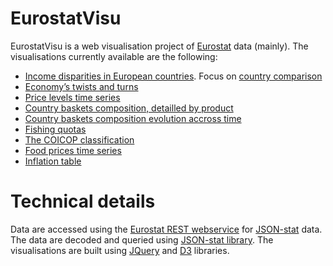 EurostatVisu
======

EurostatVisu is a web visualisation project of [Eurostat](http://ec.europa.eu/eurostat/) data (mainly). The visualisations currently available are the following:

- [Income disparities in European countries](http://jgaffuri.github.io/EurostatVisu/income_distr.html). Focus on [country comparison](http://jgaffuri.github.io/EurostatVisu/income_distr_2.html)
- [Economy’s twists and turns](http://jgaffuri.github.io/EurostatVisu/crisis_route.html)
- [Price levels time series](http://jgaffuri.github.io/EurostatVisu/timeser.html)
- [Country baskets composition, detailled by product](http://jgaffuri.github.io/EurostatVisu/coicop_sunburst.html)
- [Country baskets composition evolution accross time](http://jgaffuri.github.io/EurostatVisu/coicop_time_stack.html)
- [Fishing quotas](http://jgaffuri.github.io/EurostatVisu/fq/quotas.html)
- [The COICOP classification](http://jgaffuri.github.io/EurostatVisu/coicop_hierarchy.html)
- [Food prices time series](http://jgaffuri.github.io/EurostatVisu/FPMT_timeser.html)
- [Inflation table](http://jgaffuri.github.io/EurostatVisu/table1.html)

# Technical details

Data are accessed using the [Eurostat REST webservice](http://ec.europa.eu/eurostat/web/json-and-unicode-web-services/getting-started/rest-request) for [JSON-stat](https://json-stat.org/) data. The data are decoded and queried using [JSON-stat library](https://json-stat.com/). The visualisations are built using [JQuery](https://jquery.com/) and [D3](https://d3js.org/) libraries.
